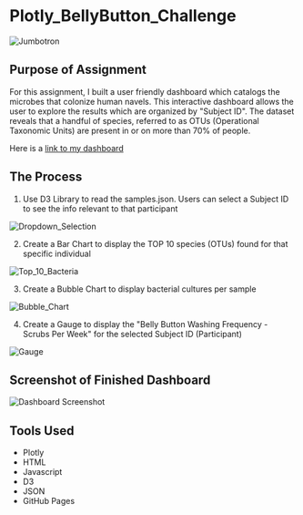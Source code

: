 # Plotly_BellyButton_Challenge
![Jumbotron](https://user-images.githubusercontent.com/89044350/141866570-c98796e1-056c-4286-8aab-9de242ed8a2f.JPG)

## Purpose of Assignment
For this assignment, I built a user friendly dashboard which catalogs the microbes that colonize human navels.  This interactive dashboard allows the user to explore the results which are organized by "Subject ID".  The dataset reveals that a handful of species, referred to as OTUs (Operational Taxonomic Units) are present in or on more than 70% of people.  

Here is a [link to my dashboard](https://jwolfe27.github.io/Plotly_BellyButton_Challenge/)

## The Process
1. Use D3 Library to read the samples.json.  Users can select a Subject ID to see the info relevant to that participant

![Dropdown_Selection](https://user-images.githubusercontent.com/89044350/141867404-b639c3dc-27f1-4c88-b3a2-1f701cdceaf8.JPG)

2. Create a Bar Chart to display the TOP 10 species (OTUs) found for that specific individual

![Top_10_Bacteria](https://user-images.githubusercontent.com/89044350/141867464-d25d0cb9-4b66-43eb-98c0-61e032fe1e4f.JPG)

3. Create a Bubble Chart to display bacterial cultures per sample

![Bubble_Chart](https://user-images.githubusercontent.com/89044350/141867734-945cfe40-7c44-4a04-80bf-627165365a3c.JPG)

4. Create a Gauge to display the "Belly Button Washing Frequency - Scrubs Per Week" for the selected Subject ID (Participant)

![Gauge](https://user-images.githubusercontent.com/89044350/141867814-4779ce38-754c-4ba0-b8e3-69a27dd95f85.JPG)

## Screenshot of Finished Dashboard

![Dashboard Screenshot](https://user-images.githubusercontent.com/89044350/141867944-9685fbfe-2537-455d-ae46-a1f38a3f1cc8.JPG)

## Tools Used
- Plotly
- HTML
- Javascript
- D3
- JSON
- GitHub Pages
